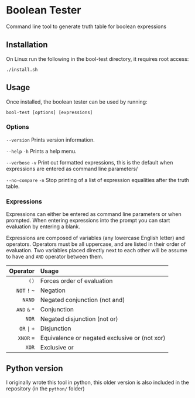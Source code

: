 # Boolean Tester
Command line tool to generate truth table for boolean expressions

## Installation
On Linux run the following in the bool-test directory, it requires root access:

	./install.sh

## Usage
Once installed, the boolean tester can be used by running:

	bool-test [options] [expressions]


### Options
`--version`
Prints version information.

`--help` `-h`
Prints a help menu.

`--verbose` `-v`
Print out formatted expressions, this is the default when expressions are entered as command line parameters/

`--no-compare` `-n`
Stop printing of a list of expression equalities after the truth table.


### Expressions
Expressions can either be entered as command line parameters or when prompted. When entering expressions into the prompt you can start evaluation by entering a blank.

Expressions are composed of variables (any lowercase English letter) and operators. Operators must be all uppercase, and are listed in their order of evaluation. Two variables placed directly next to each other will be assume to have and `AND` operator between them.

| Operator  | Usage |
| --------: | :---- |
| `()`      | Forces order of evaluation |
| `NOT` `!` `~` | Negation |
| `NAND`    | Negated conjunction (not and) |
| `AND` `&` `*` | Conjunction |
| `NOR`     | Negated disjunction (not or) |
| `OR` `\|` `+`  | Disjunction |
| `XNOR` `=`  | Equivalence or negated exclusive or (not xor) |
| `XOR`     | Exclusive or |


## Python version
I originally wrote this tool in python, this older version is also included in the repository (in the `python/` folder)
